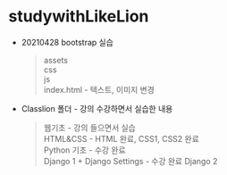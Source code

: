 # studywithLikeLion

* 20210428 bootstrap 실습  
  > assets    
  > css      
  > js    
  > index.html - 텍스트, 이미지 변경    

* Classlion 폴더 - 강의 수강하면서 실습한 내용  
  > 웹기초 - 강의 들으면서 실습   
  > HTML&CSS - HTML 완료, CSS1, CSS2 완료   
  > Python 기초 - 수강 완료  
  > Django 1 + Django Settings - 수강 완료
  > Django 2


